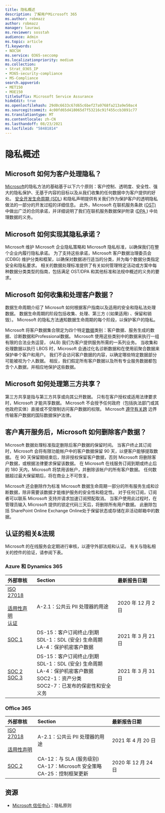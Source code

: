 ```yaml
---
title: 隐私概述
description: 了解用户Microsoft 365
ms.author: robmazz
author: robmazz
manager: laurawi
ms.reviewer: sosstah
audience: Admin
ms.topic: article
f1.keywords:
- NOCSH
ms.service: O365-seccomp
ms.localizationpriority: medium
ms.collection:
- Strat_O365_IP
- M365-security-compliance
- MS-Compliance
search.appverid:
- MET150
- MOE150
titleSuffix: Microsoft Service Assurance
hideEdit: true
ms.openlocfilehash: 29d0c6633c67d65c6bef27a9768fa213a9e50ac4
ms.sourcegitcommit: 4c00fd65d418065d7f53216c91f455ccb3891c77
ms.translationtype: MT
ms.contentlocale: zh-CN
ms.lasthandoff: 08/23/2021
ms.locfileid: "58481814"
---
```

# <a name="privacy-overview"></a>隐私概述

## <a name="how-does-microsoft-approach-privacy-for-customers"></a>Microsoft 如何为客户处理隐私？

[Microsoft](https://privacy.microsoft.com/#whatinformationwecollectmodule)的隐私方法的基础基于以下六个原则：客户控制、透明度、安全性、强大的隐私保护、无基于内容的目标以及从我们收集的任何数据中为客户提供的好处。 [安全开发生命周期 (SDL](https://www.microsoft.com/securityengineering/sdl/)) 和隐私声明提供有关我们[](https://privacy.microsoft.com/privacystatement)作为保护客户的透明隐私做法的一部分的开发过程的详细信息。 此外，Microsoft 在联机服务条款 ([OST) ](https://www.microsoft.com/licensing/product-licensing/products) 中做出广泛的合同承诺，并详细说明了我们在联机服务数据保护附录 ([DPA ](https://www.microsoftvolumelicensing.com/DocumentSearch.aspx?Mode=3&DocumentTypeId=67)) 中处理数据的义务。

## <a name="how-does-microsoft-implement-its-privacy-commitments"></a>Microsoft 如何实现其隐私承诺？

Microsoft 维护 Microsoft 企业隐私策略和 Microsoft 隐私标准，以确保我们在整个企业内履行隐私承诺。 为了支持这些承诺，Microsoft 客户数据治理委员会 (CDBG) 维护分类和框架，以确保对数据进行适当的分类，并为每个数据分类指定安全和隐私要求。 相关的数据处理标准提供了有关如何管理特定活动或方案中每种数据分类类型的指南，包括满足 OST/DPA 和其他标准和法规中概述的义务的要求。

## <a name="how-does-microsoft-collect-and-process-customer-data"></a>Microsoft 如何收集和处理客户数据？

数据生命周期介绍了 Microsoft 如何根据客户指南以及适用的安全和隐私法处理数据。 数据生命周期的阶段包括收集、处理、第三方 (（如果适用) 、保留和销毁）。 Microsoft 的隐私方法通知数据生命周期的每个阶段，以保护客户的隐私。

Microsoft 将客户数据集合限定为四个特定[数据](https://www.microsoft.com/trust-center/privacy/customer-data-definitions?rtc=1)类别：客户数据、服务生成的数据、诊断数据和Professional数据。 Microsoft 使用这些类别中的数据来执行一组有限的合法业务运营， (ALB) 我们为客户提供服务所需的一系列业务。 当收集和处理数据以执行 LBOS 时，Microsoft 会通过化名诊断数据和在使用前聚合数据来保护单个客户和用户。 我们不会访问客户数据的内容，以确定哪些特定数据部分可能被视为个人数据。 相反，我们假定所有客户数据以及所有专业服务数据都包含个人数据，并相应地保护这些数据。

## <a name="how-does-microsoft-handle-third-party-sharing"></a>Microsoft 如何处理第三方共享？

第三方共享是指与第三方共享或向其公开数据。 只有在客户授权或适用法律要求时，Microsoft 才能共享数据。 Microsoft 不会授予任何政府（包括执法部门或其他政府实体）直接或不受限制访问客户数据的权限。 Microsoft [遵守有关跨](https://www.microsoft.com/trust-center/privacy/data-location) 边界传输客户数据的国际数据保护法律。

## <a name="how-does-microsoft-delete-customer-data-when-a-customer-leaves-the-service"></a>客户离开服务后，Microsoft 如何删除客户数据？

Microsoft 数据处理标准指定删除后客户数据的保留时间。 当客户终止其订阅时，Microsoft 会将有限功能帐户中的客户数据保留 90 天，以便客户能够提取数据。 在 90 天保留期结束后，除非授权保留客户数据，否则 Microsoft 将删除客户数据，或根据法律要求保留该数据。 在 Microsoft 在线服务订阅到期或终止后的 180 天内，Microsoft 将禁用该帐户，并删除该帐户的所有客户数据。 任何数据超过最大保留期后，将在商业上不可恢复。

Microsoft 还会删除作为标准 Microsoft 数据生命周期一部分的所有服务生成和诊断数据，除非需要该数据才能维护服务的安全性和稳定性。 对于任何订阅，订阅者可以联系 Microsoft 支持并请求加速订阅预配取消。 当客户使用此过程时，在管理员输入 Microsoft 提供的锁定代码三天后，将删除所有用户数据。 此删除包括 SharePoint Online Exchange Online处于保留状态或存储在非活动邮箱中的数据。

## <a name="related-external-regulations--certifications"></a>认证的相关&法规

Microsoft 的在线服务会定期进行审核，以遵守外部法规和认证。 有关与隐私相关的控件的验证，请参阅下表。

### <a name="azure-and-dynamics-365"></a>Azure 和 Dynamics 365

| **外部审核** | **Section** | **最新报告日期** |
|:--------------------|:------------|:-----------------------|  
| [ISO 27018](https://servicetrust.microsoft.com/ViewPage/MSComplianceGuideV3?command=Download&downloadType=Document&downloadId=e9116047-f327-430c-a83f-166b7e561ad6&tab=7027ead0-3d6b-11e9-b9e1-290b1eb4cdeb&docTab=7027ead0-3d6b-11e9-b9e1-290b1eb4cdeb_ISO_Reports) <br><br> [适用性声明](https://servicetrust.microsoft.com/ViewPage/MSComplianceGuideV3?command=Download&downloadType=Document&downloadId=00af6c3e-7f3e-4e0d-8b0e-79f45ef2cef1&tab=7027ead0-3d6b-11e9-b9e1-290b1eb4cdeb&docTab=7027ead0-3d6b-11e9-b9e1-290b1eb4cdeb_ISO_Reports) <br> [认证](https://servicetrust.microsoft.com/ViewPage/MSComplianceGuideV3?command=Download&downloadType=Document&downloadId=56904fc3-0942-4ff5-9eef-7cabc751a25c&tab=7027ead0-3d6b-11e9-b9e1-290b1eb4cdeb&docTab=7027ead0-3d6b-11e9-b9e1-290b1eb4cdeb_ISO_Reports) | A-2.1：公共云 PII 处理器的用途 | 2020 年 12 月 2 日 |
| [SOC 1](https://servicetrust.microsoft.com/ViewPage/MSComplianceGuideV3?command=Download&downloadType=Document&downloadId=b8721ebd-af20-42fe-b22f-8332b0a19517&tab=7027ead0-3d6b-11e9-b9e1-290b1eb4cdeb&docTab=7027ead0-3d6b-11e9-b9e1-290b1eb4cdeb_SOC_%2F_SSAE_16_Reports) | DS-15：客户订阅终止/到期 <br> SDL-1：SDL (安全) 生命周期 <br> LA-4：保护机密客户数据 | 2021 年 3 月 21 日 |
| [SOC 2](https://servicetrust.microsoft.com/ViewPage/MSComplianceGuideV3?command=Download&downloadType=Document&downloadId=234a0f57-83c1-4afc-a586-a0e7a59592f7&tab=7027ead0-3d6b-11e9-b9e1-290b1eb4cdeb&docTab=7027ead0-3d6b-11e9-b9e1-290b1eb4cdeb_SOC_%2F_SSAE_16_Reports) <br> [SOC 3](https://servicetrust.microsoft.com/ViewPage/MSComplianceGuideV3?command=Download&downloadType=Document&downloadId=75c8cbf6-e456-473c-a05e-34fea888ec2a&tab=7027ead0-3d6b-11e9-b9e1-290b1eb4cdeb&docTab=7027ead0-3d6b-11e9-b9e1-290b1eb4cdeb_SOC_%2F_SSAE_16_Reports) | DS-15：客户订阅终止/到期 <br> SDL-1：SDL (安全) 生命周期 <br> LA-4：保护机密客户数据 <br> SOC2-1：资产分类 <br> SOC2-7：已发布的保密性和安全义务 | 2021 年 3 月 31 日 |

### <a name="office-365"></a>Office 365

| **外部审核** | **Section** | **最新报告日期** |
|:--------------------|:------------|:-----------------------|  
| [ISO 27018](https://servicetrust.microsoft.com/ViewPage/MSComplianceGuideV3?command=Download&downloadType=Document&downloadId=8d625374-4f2d-49f8-9d37-a4281ba98222&tab=7027ead0-3d6b-11e9-b9e1-290b1eb4cdeb&docTab=7027ead0-3d6b-11e9-b9e1-290b1eb4cdeb_ISO_Reports) <br><br> [适用性声明](https://servicetrust.microsoft.com/ViewPage/MSComplianceGuideV3?command=Download&downloadType=Document&downloadId=c0df4ce8-c77e-4183-84eb-c8688470d8b1&tab=7027ead0-3d6b-11e9-b9e1-290b1eb4cdeb&docTab=7027ead0-3d6b-11e9-b9e1-290b1eb4cdeb_ISO_Reports) | A-2.1：公共云 PII 处理器的用途 | 2021 年 4 月 20 日 |
| [SOC 2](https://servicetrust.microsoft.com/ViewPage/MSComplianceGuideV3?command=Download&downloadType=Document&downloadId=a73c1738-7892-42b7-acd3-87b6371c53f6&tab=7027ead0-3d6b-11e9-b9e1-290b1eb4cdeb&docTab=7027ead0-3d6b-11e9-b9e1-290b1eb4cdeb_SOC_%2F_SSAE_16_Reports) | CA-12：与 SLA (服务级别)  <br> CA-17：Microsoft 安全策略 <br> CA-25：控制框架更新 | 2020 年 12 月 24 日 |

## <a name="resources"></a>资源

- [Microsoft 信任中心](https://www.microsoft.com/trust-center/privacy)：隐私原则
